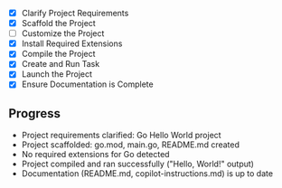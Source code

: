 - [x] Clarify Project Requirements
- [x] Scaffold the Project
- [ ] Customize the Project
- [x] Install Required Extensions
- [x] Compile the Project
- [x] Create and Run Task
- [x] Launch the Project
- [x] Ensure Documentation is Complete

## Progress
- Project requirements clarified: Go Hello World project
- Project scaffolded: go.mod, main.go, README.md created
- No required extensions for Go detected
- Project compiled and ran successfully ("Hello, World!" output)
- Documentation (README.md, copilot-instructions.md) is up to date
